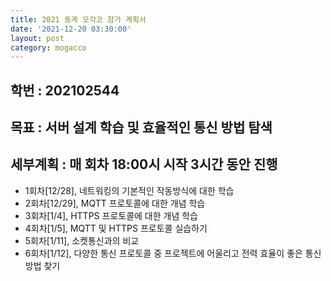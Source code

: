 ```yaml
---
title: 2021 동계 모각코 참가 계획서
date: '2021-12-20 03:30:00'
layout: post
category: mogacco
---
```


## 학번 : 202102544
## 목표 : 서버 설계 학습 및 효율적인 통신 방법 탐색 

## 세부계획 : 매 회차 18:00시 시작 3시간 동안 진행 
*  1회차[12/28], 네트워킹의 기본적인 작동방식에 대한 학습
*  2회차[12/29], MQTT 프로토콜에 대한 개념 학습
*  3회차[1/4], HTTPS 프로토콜에 대한 개념 학습
*  4회차[1/5], MQTT 및 HTTPS 프로토콜 실습하기
*  5회차[1/11], 소켓통신과의 비교
*  6회차[1/12], 다양한 통신 프로토콜 중  프로젝트에 어울리고 전력 효율이 좋은 통신방법 찾기

